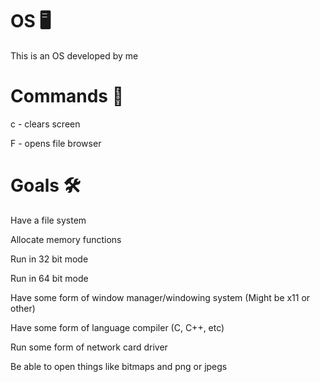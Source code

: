 # OS 🖥️

This is an OS developed by me

# Commands 📜

c - clears screen

F - opens file browser

# Goals 🛠️

  Have a file system

  Allocate memory functions

  Run in 32 bit mode
  
  Run in 64 bit mode
  
  Have some form of window manager/windowing system (Might be x11 or other)
  
  Have some form of language compiler (C, C++, etc)
  
  Run some form of network card driver
  
  Be able to open things like bitmaps and png or jpegs
